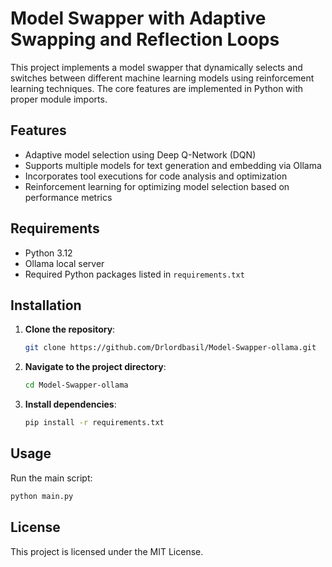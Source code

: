 # Model Swapper with Adaptive Swapping and Reflection Loops

This project implements a model swapper that dynamically selects and switches between different machine learning models using reinforcement learning techniques. The core features are implemented in Python with proper module imports.

## Features

- Adaptive model selection using Deep Q-Network (DQN)
- Supports multiple models for text generation and embedding via Ollama
- Incorporates tool executions for code analysis and optimization
- Reinforcement learning for optimizing model selection based on performance metrics

## Requirements

- Python 3.12
- Ollama local server
- Required Python packages listed in `requirements.txt`

## Installation

1. **Clone the repository**:
   ```bash
   git clone https://github.com/Drlordbasil/Model-Swapper-ollama.git
   ```
2. **Navigate to the project directory**:
   ```bash
   cd Model-Swapper-ollama
   ```
3. **Install dependencies**:
   ```bash
   pip install -r requirements.txt
   ```

## Usage

Run the main script:
```bash
python main.py
```

## License
This project is licensed under the MIT License.

